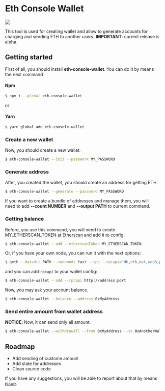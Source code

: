 Eth Console Wallet
==================

<a href="https://www.npmjs.com/package/eth-console-wallet"><img src="https://img.shields.io/npm/v/eth-console-wallet.svg"></a>

This tool is used for creating wallet and allow to generate accounts for charging and sending ETH to another users.
**IMPORTANT**: current release is alpha.

## Getting started

First of all, you should install **eth-console-wallet**. You can do it by means the next command

#### Npm
```bash
$ npm i --global eth-console-wallet
```

or

#### Yarn
```bash
$ yarn global add eth-console-wallet
```

### Create a new wallet

Now, you should create a new wallet.

```bash
$ eth-console-wallet --init --passwork MY_PASSWORD
```

### Generate address

After, you created the wallet, you should create an address for getting ETH.

```bash
$ eth-console-wallet --generate --password MY_PASSWORD
```
If you want to create a bundle of addresses and manage them, you will need to add **--count NUMBER** and **--output PATH** to current command.

### Getting balance

Before, you use this command, you will need to create MY_ETHERSCAN_TOKEN at [Etherscan](https://etherscan.io) and add it to config.

```bash
$ eth-console-wallet --add --etherscanToken MY_ETHERSCAN_TOKEN
```

Or, if you have your own node, you can run it with the next options:

```bash
$ geth --datadir PATH --syncmode fast --rpc --rpcapi="db,eth,net,web3,personal,web3"
```

and you can add `rpcapi` to your wallet config:

```bash
$ eth-console-wallet --add --rpcapi http://address:port
```

Now, you may ask your account balance.

```bash
$ eth-console-wallet --balance --address 0xMyAddress
```

### Send entire amount from wallet address

**NOTICE**: Now, it can send only all amount.

```bash
$ eth-console-wallet --withdrawAll --from 0xMyAddress --to 0xAnotherWallet --password MY_PASSWORD
```

## Roadmap

* Add sending of custome amount
* Add state for addresses
* Clean source code

If you have any suggestions, you will be able to report about that by means [issue](https://github.com/rusfearuth/EthConsoleWallet/issues/new).
